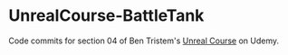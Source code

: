 # UnrealCourse-BattleTank

Code commits for section 04 of Ben Tristem's [Unreal Course](https://www.udemy.com/unrealcourse/learn/v4/content) on Udemy.


